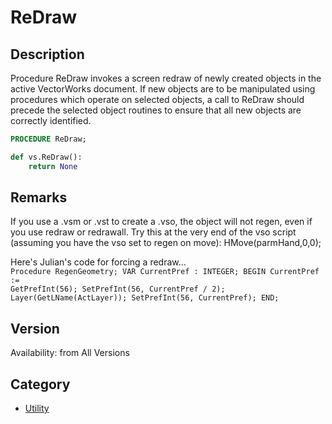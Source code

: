 # ReDraw

## Description
Procedure ReDraw invokes a screen redraw of newly created objects in the active VectorWorks document. If new objects are to be manipulated using procedures which operate on selected objects, a call to ReDraw should precede the selected object routines to ensure that all new objects are correctly identified.

```pascal
PROCEDURE ReDraw;
```

```python
def vs.ReDraw():
    return None
```

## Remarks
If you use a .vsm or .vst to create a .vso, the object will not regen, even if you use redraw or redrawall. Try this at the very end of the vso script (assuming you have the vso set to regen on move):
HMove(parmHand,0,0);



Here's Julian's code for forcing a redraw...
<code lang="pas">
Procedure RegenGeometry;
VAR
CurrentPref : INTEGER;
BEGIN
CurrentPref := GetPrefInt(56);
SetPrefInt(56, CurrentPref / 2);
Layer(GetLName(ActLayer));
SetPrefInt(56, CurrentPref);
END;
</code>

## Version
Availability: from All Versions

## Category
* [Utility](../Categories/Utility.md)
